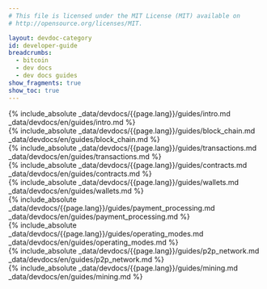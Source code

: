 ```yaml
---
# This file is licensed under the MIT License (MIT) available on
# http://opensource.org/licenses/MIT.

layout: devdoc-category
id: developer-guide
breadcrumbs:
  - bitcoin
  - dev docs
  - dev docs guides
show_fragments: true
show_toc: true
---
```


<div class="toccontent-block toccontent-intro" markdown="block">
{% include_absolute _data/devdocs/{{page.lang}}/guides/intro.md _data/devdocs/en/guides/intro.md %}
</div>

<div class="toccontent-block boxexpand" markdown="block">
{% include_absolute _data/devdocs/{{page.lang}}/guides/block_chain.md _data/devdocs/en/guides/block_chain.md %}
</div>

<div class="toccontent-block boxexpand" markdown="block">
{% include_absolute _data/devdocs/{{page.lang}}/guides/transactions.md _data/devdocs/en/guides/transactions.md %}
</div>

<div class="toccontent-block boxexpand" markdown="block">
{% include_absolute _data/devdocs/{{page.lang}}/guides/contracts.md _data/devdocs/en/guides/contracts.md %}
</div>

<div class="toccontent-block boxexpand" markdown="block">
{% include_absolute _data/devdocs/{{page.lang}}/guides/wallets.md _data/devdocs/en/guides/wallets.md %}
</div>

<div class="toccontent-block boxexpand" markdown="block">
{% include_absolute _data/devdocs/{{page.lang}}/guides/payment_processing.md _data/devdocs/en/guides/payment_processing.md %}
</div>

<div class="toccontent-block boxexpand" markdown="block">
{% include_absolute _data/devdocs/{{page.lang}}/guides/operating_modes.md _data/devdocs/en/guides/operating_modes.md %}
</div>

<div class="toccontent-block boxexpand" markdown="block">
{% include_absolute _data/devdocs/{{page.lang}}/guides/p2p_network.md _data/devdocs/en/guides/p2p_network.md %}
</div>

<div class="toccontent-block boxexpand" markdown="block">
{% include_absolute _data/devdocs/{{page.lang}}/guides/mining.md _data/devdocs/en/guides/mining.md %}
</div>
